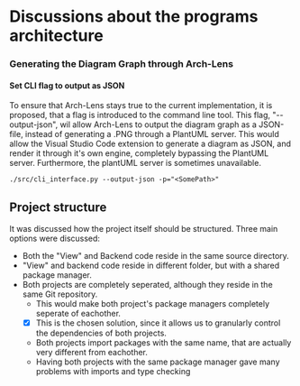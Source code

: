 # Discussions about the programs architecture

### Generating the Diagram Graph through Arch-Lens

#### Set CLI flag to output as JSON

To ensure that Arch-Lens stays true to the current implementation, it is proposed, that a flag is introduced to the
command line tool. This flag, "--output-json", wil allow Arch-Lens to output the diagram graph as a JSON-file,
instead of generating a .PNG through a PlantUML server. This would allow the Visual Studio Code extension
to generate a diagram as JSON, and render it through it's own engine, completely bypassing the PlantUML server.
Furthermore, the plantUML server is sometimes unavailable.

    ./src/cli_interface.py --output-json -p="<SomePath>"

## Project structure

It was discussed how the project itself should be structured.
Three main options were discussed:

- Both the "View" and Backend code reside in the same source directory.
- "View" and backend code reside in different folder, but with a shared package manager.
- Both projects are completely seperated, although they reside in the same Git repository.
	- This would make both project's package managers completely seperate of eachother.
	- [x] This is the chosen solution, since it allows us to granularly control the dependencies of both projects.
	- Both projects import packages with the same name, that are actually very different from eachother.
	- Having both projects with the same package manager gave many problems with imports and type checking
